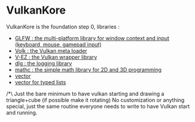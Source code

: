 # VulkanKore

VulkanKore is the foundation step 0, libraries :
* [GLFW : the multi-platform library for window context and input (keyboard, mouse, gamepad input)](https://github.com/glfw/glfw)
* [Volk : the Vulkan meta loader](https://github.com/zeux/volk/)
* [V-EZ : the Vulkan wrapper library](https://github.com/GPUOpen-LibrariesAndSDKs/V-EZ)
* [dlg : the logging library]()
* [mathc : the simple math library for 2D and 3D programming](https://github.com/felselva/mathc)
* [vector](https://github.com/goldsborough/vector)
* [vector for typed lists](https://github.com/swenson/vector.h)

/*\ Just the bare minimum to have vulkan starting and drawing a triangle+cube (if possible make it rotating)
No customization or anything special, just the same routine everyone needs to write to have Vulkan start and running.
